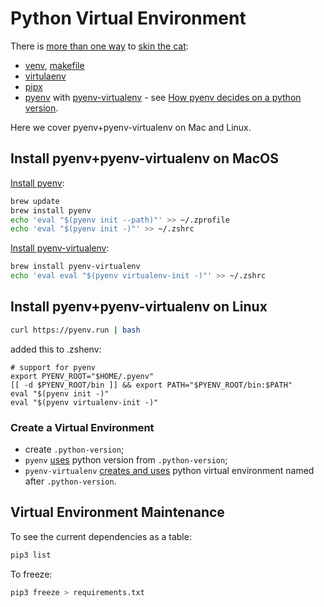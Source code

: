 # Python Virtual Environment

There is [more than one
way](https://bas.codes/posts/python-virtualenv-venv-pip-pyenv-poetry) to
[skin the cat](https://www.youtube.com/watch?v=o1Vue9CWRxU):

* [venv](https://docs.python.org/3/library/venv.html),
[makefile](/apps/make/python.mak)
* [virtulaenv](https://virtualenv.pypa.io/en/latest/)
* [pipx](https://pipx.pypa.io/latest/how-pipx-works/)
* [pyenv](https://github.com/pyenv/pyenv) with
[pyenv-virtualenv](https://github.com/pyenv/pyenv-virtualenv) -
see [How pyenv decides on a python
version](https://github.com/pyenv/pyenv#choosing-the-python-version).

Here we cover pyenv+pyenv-virtualenv on Mac and Linux.

## Install pyenv+pyenv-virtualenv on MacOS

[Install pyenv](https://github.com/pyenv/pyenv#homebrew-in-macos):

```sh
brew update
brew install pyenv
echo 'eval "$(pyenv init --path)"' >> ~/.zprofile
echo 'eval "$(pyenv init -)"' >> ~/.zshrc
```

[Install pyenv-virtualenv](https://github.com/pyenv/pyenv-virtualenv#installing-with-homebrew-for-macos-users):

```sh
brew install pyenv-virtualenv
echo 'eval eval "$(pyenv virtualenv-init -)"' >> ~/.zshrc
```
## Install pyenv+pyenv-virtualenv on Linux

```sh
curl https://pyenv.run | bash
```

added this to .zshenv:
```
# support for pyenv
export PYENV_ROOT="$HOME/.pyenv"
[[ -d $PYENV_ROOT/bin ]] && export PATH="$PYENV_ROOT/bin:$PATH"
eval "$(pyenv init -)"
eval "$(pyenv virtualenv-init -)"
```

### Create a Virtual Environment

* create `.python-version`;
* `pyenv`
[uses](https://github.com/pyenv/pyenv#choosing-the-python-version)
python version from `.python-version`;
* `pyenv-virtualenv` [creates and
uses](https://github.com/pyenv/pyenv-virtualenv#activate-virtualenv)
python virtual environment named after `.python-version`.


## Virtual Environment Maintenance

To see the current dependencies as a table:

```sh
pip3 list
```

To freeze:
```sh
pip3 freeze > requirements.txt
```
